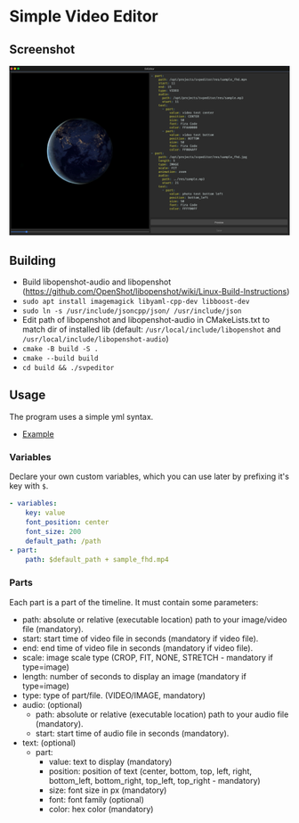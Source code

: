 # Simple Video Editor

## Screenshot
![screenshot](https://raw.githubusercontent.com/amadejkastelic/SimpleVideoEditor/develop/res/screenshot.png)

## Building
- Build libopenshot-audio and libopenshot (https://github.com/OpenShot/libopenshot/wiki/Linux-Build-Instructions)
- `sudo apt install imagemagick libyaml-cpp-dev libboost-dev`
- `sudo ln -s /usr/include/jsoncpp/json/ /usr/include/json`
- Edit path of libopenshot and libopenshot-audio in CMakeLists.txt to match dir of installed lib (default: `/usr/local/include/libopenshot` and `/usr/local/include/libopenshot-audio`)
- `cmake -B build -S .`
- `cmake --build build`
- `cd build && ./svpeditor`

## Usage
The program uses a simple yml syntax.
- [Example](https://github.com/amadejkastelic/SimpleVideoEditor/blob/master/test.yml)

### Variables
Declare your own custom variables, which you can use later by prefixing it's key with `$`.
```yml
- variables: 
    key: value
    font_position: center
    font_size: 200
    default_path: /path
- part:
    path: $default_path + sample_fhd.mp4
```

### Parts
Each part is a part of the timeline. It must contain some parameters:

- path: absolute or relative (executable location) path to your image/video file (mandatory).
- start: start time of video file in seconds (mandatory if video file).
- end: end time of video file in seconds (mandatory if video file).
- scale: image scale type (CROP, FIT, NONE, STRETCH - mandatory if type=image)
- length: number of seconds to display an image (mandatory if type=image)
- type: type of part/file. (VIDEO/IMAGE, mandatory)
- audio: (optional)
    - path: absolute or relative (executable location) path to your audio file (mandatory).
    - start: start time of audio file in seconds (mandatory).
- text: (optional)
    - part:
        - value: text to display (mandatory)
        - position: position of text (center, bottom, top, left, right, bottom_left, bottom_right, top_left, top_right - mandatory)
        - size: font size in px (mandatory)
        - font: font family (optional)
        - color: hex color (mandatory)
    